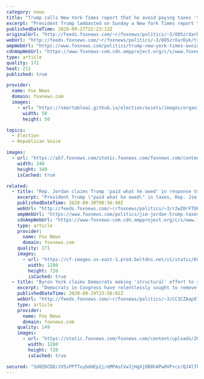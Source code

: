 ```yaml
---
category: news
title: "Trump calls New York Times report that he avoid paying taxes 'totally made up'"
excerpt: "President Trump lambasted on Sunday a New York Times report that said he paid no federal income taxes in 10 of the past 15 years – calling the story “fake news” and arguing that he paid large sums of both federal and state taxes."
publishedDateTime: 2020-09-27T22:23:13Z
originalUrl: "http://feeds.foxnews.com/~r/foxnews/politics/~3/OO5zrXarDyk/trump-new-york-times-avoid-paying-taxes-totally"
webUrl: "http://feeds.foxnews.com/~r/foxnews/politics/~3/OO5zrXarDyk/trump-new-york-times-avoid-paying-taxes-totally"
ampWebUrl: "https://www.foxnews.com/politics/trump-new-york-times-avoid-paying-taxes-totally.amp"
cdnAmpWebUrl: "https://www-foxnews-com.cdn.ampproject.org/c/s/www.foxnews.com/politics/trump-new-york-times-avoid-paying-taxes-totally.amp"
type: article
quality: 171
heat: 211
published: true

provider:
  name: Fox News
  domain: foxnews.com
  images:
    - url: "https://smartableai.github.io/election/assets/images/organizations/foxnews.com-50x50.jpg"
      width: 50
      height: 50

topics:
  - Election
  - Republican Voice

images:
  - url: "https://a57.foxnews.com/static.foxnews.com/foxnews.com/content/uploads/2018/09/340/340/c4a1ac56-untitled.png?ve=1&tl=1"
    width: 340
    height: 340
    isCached: true

related:
  - title: "Rep. Jordan claims Trump 'paid what he owed' in response to NY Times tax report"
    excerpt: "President Trump \"paid what he owed\" in taxes, Rep. Jim Jordan, R-Ohio told Fox News Tuesday, dismissing a New York Times report that the president paid no income tax in 10 of the previous 15 years."
    publishedDateTime: 2020-09-30T00:56:40Z
    webUrl: "http://feeds.foxnews.com/~r/foxnews/politics/~3/r2wZ0rFTUH8/jim-jordan-trump-taxes-ny-times"
    ampWebUrl: "https://www.foxnews.com/politics/jim-jordan-trump-taxes-ny-times.amp"
    cdnAmpWebUrl: "https://www-foxnews-com.cdn.ampproject.org/c/s/www.foxnews.com/politics/jim-jordan-trump-taxes-ny-times.amp"
    type: article
    provider:
      name: Fox News
      domain: foxnews.com
    quality: 171
    images:
      - url: "https://cf-images.us-east-1.prod.boltdns.net/v1/static/694940094001/8241411b-5bcb-46d6-bbe8-f51124ee7cda/a39ee341-3490-443f-bbbe-b3badea4f82c/1280x720/match/image.jpg"
        width: 1280
        height: 720
        isCached: true
  - title: "Byron York claims Democrats making 'structural' effort to remove Trump from office"
    excerpt: "Democrats in Congress have relentlessly sought to remove President Trump from office almost from the day he was inaugurated, Washington Examiner chief political correspondent Byron York told “Your World” Tuesday."
    publishedDateTime: 2020-09-29T23:56:02Z
    webUrl: "http://feeds.foxnews.com/~r/foxnews/politics/~3/CC3CZAapX7w/byron-york-democrats-war-on-trump"
    type: article
    provider:
      name: Fox News
      domain: foxnews.com
    quality: 149
    images:
      - url: "https://static.foxnews.com/foxnews.com/content/uploads/2020/09/15620141-image-5.jpg"
        width: 1280
        height: 720
        isCached: true

secured: "Sd0Z6CDD/JV5sPPTTuybdmEp2j/eMPAsCVwJjHgXjOB8hAPw8VP+cs/QJ4lfkpMafVDLVqYe/XP6RMODJPjpY3a3rZD2KI7uQhYwgPDyxR4pGYU3l5sE9zrg4e/7isi0ilfj7Zm6Ezffw+vtNWL5jQrs5flr2dGvuhFCCcwtef4ZMK2NXugOcmnIrDdEzznDSTTkUGvpZkO2Oir2r4hNgcQBmufNVGFN6Mb+R2QU0X9YD29m2tn+woR/6/yFt+i5/eEBl9NUddb98yYQC/Gyrw3+xmGTM5HCGqzuGUrqMHoaEfYn2Iyp+B1eQII5oHqsCnBflQ/jgradP+oYhjcmjpZ9Rvk7YxzHIC9KgdtaxZQ=;qfRbha2ithInQrgv3eO3vA=="
---
```


